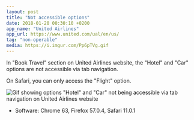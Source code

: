 ```yaml
---
layout: post
title: "Not accessible options"
date: 2018-01-20 00:30:10 +0200
app_name: "United Airlines"
app_url: https://www.united.com/ual/en/us/
tag: "non-operable"
media: https://i.imgur.com/Pp6pTVg.gif
---
```


In "Book Travel" section on United Airlines website, the "Hotel" and "Car" options are not accessible via tab navigation.

On Safari, you can only access the "Flight" option.

![Gif showing options "Hotel" and "Car" not being accessible via tab navigation on United Airlines website](https://i.imgur.com/Pp6pTVg.gif)

* Software: Chrome 63, Firefox 57.0.4, Safari 11.0.1
